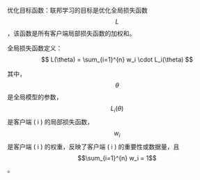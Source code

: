 优化目标函数：联邦学习的目标是优化全局损失函数 $$L$$，该函数是所有客户端局部损失函数的加权和。

全局损失函数定义：
$$
L(\theta) = \sum_{i=1}^{n} w_i \cdot L_i(\theta)
$$

其中，$$\theta$$ 是全局模型的参数，$$L_i(\theta)$$ 是客户端 \( i \) 的局部损失函数，$$w_i$$ 是客户端 \( i \) 的权重，反映了客户端 \( i \) 的重要性或数据量，且 $$\sum_{i=1}^{n} w_i = 1$$。
